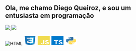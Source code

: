 ## Ola, me chamo Diego Queiroz, e sou um entusiasta em programação

<div>
    <a href="https://github.com/Diegiwg">
        <img
            height="140em"
            src="https://github-readme-stats.vercel.app/api?username=diegiwg&show_icons=true&theme=dark&include_all_commits=true&count_private=true"
        />
        <img
            height="140em"
            src="https://github-readme-stats.vercel.app/api/top-langs/?username=diegiwg&layout=compact&langs_count=7&theme=dark"
        />
    </a>
</div>
<br />
<div style="display: inline_block">
    <img
        alt="HTML"
        height="30"
        width="40"
        src="https://cdn.jsdelivr.net/gh/devicons/devicon/icons/html5/html5-plain.svg"
    />
    <img
        alt="CSS"
        height="30"
        width="40"
        src="https://raw.githubusercontent.com/devicons/devicon/master/icons/css3/css3-original.svg"
    />
    <img
        alt="Js"
        height="30"
        width="40"
        src="https://raw.githubusercontent.com/devicons/devicon/master/icons/javascript/javascript-plain.svg"
    />
    <img
        alt="Ts"
        height="30"
        width="40"
        src="https://raw.githubusercontent.com/devicons/devicon/master/icons/typescript/typescript-plain.svg"
    />
    <img
        alt="Python"
        height="30"
        width="40"
        src="https://raw.githubusercontent.com/devicons/devicon/master/icons/python/python-original.svg"
    />
</div>

